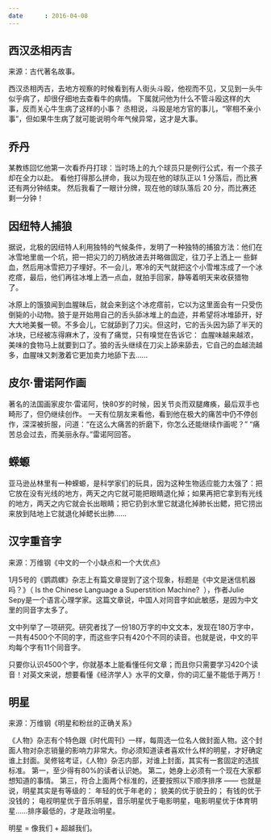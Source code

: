 ```yaml
---
date      : 2016-04-08
---
```



## 西汉丞相丙吉
来源：古代著名故事。

西汉丞相丙吉，去地方视察的时候看到有人街头斗殴，他视而不见，又见到一头牛似乎病了，却很仔细地去查看牛的病情。
下属就问他为什么不管斗殴这样的大事，反而关心牛生病了这样的小事？
丞相说，斗殴是地方官的事儿，“宰相不亲小事”，但如果牛生病了就可能说明今年气候异常，这才是大事。


## 乔丹
某教练回忆他第一次看乔丹打球：当时场上的九个球员只是例行公式，有一个孩子却在全力以赴。
看他打得那么拼命，我以为现在他的球队正以 1 分落后，而比赛还有两分钟结束。
然后我看了一眼计分牌，现在他的球队落后 20 分，而比赛还剩一分钟！


## 因纽特人捕狼
据说，北极的因纽特人利用独特的气候条件，发明了一种独特的捕狼方法：他们在冰雪地里凿一个坑，把一把尖刀的刀柄放进去并略做固定，往刀子上洒上一 些鲜血，然后用冰雪把刀子埋好。不一会儿，寒冷的天气就把这个小雪堆冻成了一个冰疙瘩，最后，他们再往冰堆上洒一点血，就拍手回家，静等着明天来收获猎物 了。

冰原上的饿狼闻到血腥昧后，就会来到这个冰疙瘩前，它以为这里面会有一只受伤倒毙的小动物。狼于是开始用自己的舌头舔冰堆上的血迹，并希望将冰堆舔开，好大大地美餐一顿。不多会儿，它就舔到了刀尖。但这时，它的舌头因为舔了半天的冰块，已经被冻得麻木了，没有了痛觉，只有嗅觉在告诉它： 血腥味越来越浓，美味的食物马上就要到口了。狼的舌头继续在刀尖上舔来舔去，它自己的血越流越多，血腥味又刺激着它更加卖力地舔下去……


## 皮尔·雷诺阿作画
著名的法国画家皮尔·雷诺阿，快80岁的时候，因关节炎而双腿瘫痪，最后双手也畸形了，但仍继续创作。
一天有位朋友来看他，看到他在极大的痛苦中仍不停创作，深深被折服，问道：“在这么大痛苦的折磨下，你怎么还能继续作画呢？”
“痛苦总会过去，而美丽永存。”雷诺阿回答。


## 蝾螈
亚马逊丛林里有一种蝾螈，是科学家们的玩具，因为这种生物适应能力太强了：把它放在没有光线的地方，两天之内它就可能把眼睛退化掉；如果再把它拿到有光线的地方，两天之内它就会长出眼睛；把它扔到水里它就退化掉肺长出鳃，把它捞出来放到陆地上它就退化掉鳃长出肺……


## 汉字重音字
来源：万维钢《中文的一个小缺点和一个大优点》

1月5号的《鹦鹉螺》杂志上有篇文章提到了这个现象，标题是《中文是迷信机器吗？》（ Is the Chinese Language a Superstition Machine?  ），作者Julie Sepy是一个语言心理学家。这篇文章说，中国人对同音字如此敏感，是因为中文里的同音字太多了。

文中列举了一项研究。研究者找了一份180万字的中文文本，发现在180万字中，一共有4500个不同的字，而这些字只有420个不同的读音。也就是说，中文的平均每个字有11个同音字。

只要你认识4500个字，你就基本上能看懂任何文章；而且你只需要学习420个读音！对英文来说，想要看懂《经济学人》水平的文章，你的词汇量不能低于两万！


## 明星
来源：万维钢《明星和粉丝的正确关系》

《人物》杂志有个特色跟《时代周刊》一样，每周选一位名人做封面人物。这个封面人物对杂志销量的影响力非常大。你必须知道读者喜欢什么样的明星，才好确定谁上封面。吴修铭考证，《人物》杂志内部，对谁上封面，其实有一套固定的选拔标准。
第一，至少得有80%的读者认识她。
第二，她身上必须有一个现在大家都想知道的事情。
第三，符合上面两个标准的，还要按照以下顺序排序 —— 也就是说，明星其实是有等级的：
年轻的优于年老的；
貌美的优于貌丑的；
有钱的优于没钱的；
电视明星优于音乐明星，音乐明星优于电影明星，电影明星优于体育明星……排序最低的，才是政治明星。

明星 = 像我们 + 超越我们。
